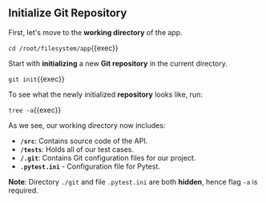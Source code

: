 ## Initialize Git Repository
First, let's move to the **working directory** of the app.

`cd /root/filesystem/app`{{exec}}

Start with **initializing** a new **Git repository** in the current directory.

`git init`{{exec}}

To see what the newly initialized **repository** looks like, run:

`tree -a`{{exec}}

As we see, our working directory now includes:

- **`/src`**: Contains source code of the API. 
- **`/tests`**: Holds all of our test cases.
- **`/.git`**: Contains Git configuration files for our project.
- **`.pytest.ini`** - Configuration file for Pytest.

**Note**: Directory `./git` and file `.pytest.ini` are both **hidden**, hence flag `-a` is required.


